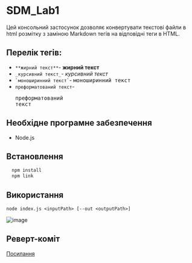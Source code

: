 # SDM_Lab1
Цей консольний застосунок дозволяє конвертувати текстові файли в html розмітку з заміною Markdown тегів на відповідні теги в HTML.

## Перелік тегів:
- ```**жирний текст**```- <b>жирний текст</b>
- ```_курсивний текст_```- <i>курсивний текст</i>
- ``` `моноширинний текст` ```- <tt>моноширинний текст</tt>
- ``` преформатований текст ```- <pre>преформатований текст</pre>

## Необхідне програмне забезпечення
- Node.js

## Встановлення
```cmd
  npm install
  npm link
```

## Використання 
```
node index.js <inputPath> [--out <outputPath>]
```
![image](https://github.com/aim4ik11/SDM_Lab1/assets/135731067/054e6cd5-71cd-4197-a68a-53a87d0470e8)

## Реверт-коміт
[Посилання](https://github.com/aim4ik11/SDM_Lab1/commit/869b3cc2d2b023ddffed0079a8dbb6efde4b4c46)
